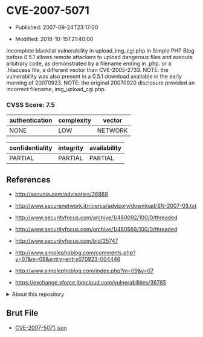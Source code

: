 # CVE-2007-5071

- Published: 2007-09-24T23:17:00

- Modified: 2018-10-15T21:40:00

Incomplete blacklist vulnerability in upload_img_cgi.php in Simple PHP Blog before 0.5.1 allows remote attackers to upload dangerous files and execute arbitrary code, as demonstrated by a filename ending in .php. or a .htaccess file, a different vector than CVE-2005-2733. NOTE: the vulnerability was also present in a 0.5.1 download available in the early morning of 20070923.  NOTE: the original 20070920 disclosure provided an incorrect filename, img_upload_cgi.php.

### CVSS Score: **7.5**

| authentication | complexity | vector |
| --- | --- | --- |
| NONE | LOW | NETWORK |

| confidentiality | integrity | availability |
| --- | --- | --- |
| PARTIAL | PARTIAL | PARTIAL |

## References

* http://secunia.com/advisories/26968

* http://www.securenetwork.it/ricerca/advisory/download/SN-2007-03.txt

* http://www.securityfocus.com/archive/1/480092/100/0/threaded

* http://www.securityfocus.com/archive/1/480569/100/0/threaded

* http://www.securityfocus.com/bid/25747

* http://www.simplephpblog.com/comments.php?y=07&m=09&entry=entry070923-004446

* http://www.simplephpblog.com/index.php?m=09&y=07

* https://exchange.xforce.ibmcloud.com/vulnerabilities/36785

<details>
<summary>About this repository</summary> 

  This repository is part of the project [Live Hack CVE](https://github.com/Live-Hack-CVE). Main website can be found [www.live-hack.org](https://www.live-hack.org) 
  
  Made by [Sn0wAlice](https://github.com/Sn0wAlice) for the people that care about security and need to have a feed of the latest CVEs. Hope you enjoy it, don't forget to star the repo and follow me on [Twitter](https://twitter.com/Sn0wAlice) and [Github](https://github.com/Sn0wAlice). And that is my [personnal website](https://www.alice-snow.me/)

  - [Home Page](https://github.com/Live-Hack-CVE)
  - [Framework](https://github.com/Live-Hack-CVE/cve-framework)
  - [CVE database](https://github.com/Live-Hack-CVE/full_database)
  - [Changelog](https://github.com/Live-Hack-CVE/Changelog)
</details>

## Brut File

* [CVE-2007-5071.json](https://raw.githubusercontent.com/Live-Hack-CVE/full_database/main/cves/2007/CVE-2007-5071.json)

